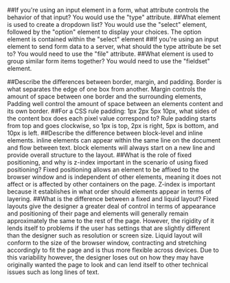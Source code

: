 ##If you're using an input element in a form, what attribute controls the behavior of that input?
You would use the "type" attribute.
##What element is used to create a dropdown list?
You would use the "select" element, followed by the "option" element to display your choices. The option element is contained within the "select" element
##If you're using an input element to send form data to a server, what should the type attribute be set to?
You would need to use the "file" attribute.
##What element is used to group similar form items together?
You would need to use the "fieldset" element.

##Describe the differences between border, margin, and padding.
Border is what separates the edge of one box from another. Margin controls the amount of space between one border and the surrounding elements, Padding well control the amount of space between an elements content and its own border.
##For a CSS rule padding: 1px 2px 5px 10px, what sides of the content box does each pixel value correspond to?
Rule padding starts from top and goes clockwise, so 1px is top, 2px is right, 5px is bottom, and 10px is left.
##Describe the difference between block-level and inline elements.
inline elements can appear within the same line on the document and flow between text. block elements will always start on a new line and provide overall structure to the layout.
##What is the role of fixed positioning, and why is z-index important in the scenario of using fixed positioning?
Fixed positioning allows an element to be affixed to the browser window and is independent of other elements, meaning it does not affect or is affected by other containers on the page. Z-index is important because it establishes in what order should elements appear in terms of layering.
##What is the difference between a fixed and liquid layout?
Fixed layouts give the designer a greater deal of control in terms of appearance and positioning of their page and elements will generally remain approximately the same to the rest of the page. However, the rigidity of it lends itself to problems if the user has settings that are slightly different than the designer such as resolution or screen size. Liquid layout will conform to the size of the browser window, contracting and stretching accordingly to fit the page and is thus more flexible across devices. Due to this variability however, the designer loses out on how they may have originally wanted the page to look and can lend itself to other technical issues such as long lines of text.
